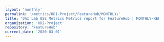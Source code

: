 ```yaml
---
layout: 'monthly'
permalink: '/metrics/HDI-Project/FeatureHub/MONTHLY/'
title: 'DAI Lab OSS Metrics Metrics report for FeatureHub | MONTHLY-REPORT-2020-03-01'
organization: 'HDI-Project'
repository: 'FeatureHub'
current_date: '2020-03-01'
---
```

